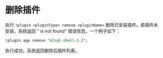# 删除插件

执行 `!plugin <pluginType> remove <pluginName>` 删除已安装插件。若插件未安装，系统返回 "<pluginName> is not found" 错误信息。一个例子如下：

```sql
!plugin app remove "mlsql-shell-3.3";
```

执行成功，系统返回删除后插件列表。
